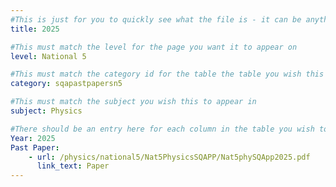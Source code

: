 ```yaml
---
#This is just for you to quickly see what the file is - it can be anything you want
title: 2025

#This must match the level for the page you want it to appear on
level: National 5

#This must match the category id for the table the table you wish this to appear in
category: sqapastpapersn5

#This must match the subject you wish this to appear in
subject: Physics

#There should be an entry here for each column in the table you wish to populate:
Year: 2025
Past Paper:
    - url: /physics/national5/Nat5PhysicsSQAPP/Nat5phySQApp2025.pdf
      link_text: Paper
---
```


